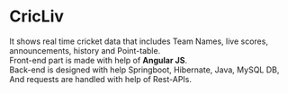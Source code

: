 # CricLiv
It shows real time cricket data that includes Team Names, live scores, announcements, history and Point-table.
<br>
Front-end part is made with help of <b>Angular JS</b>.
<br>
Back-end is designed with help Springboot, Hibernate, Java, MySQL DB, And requests are handled with help of Rest-APIs.
